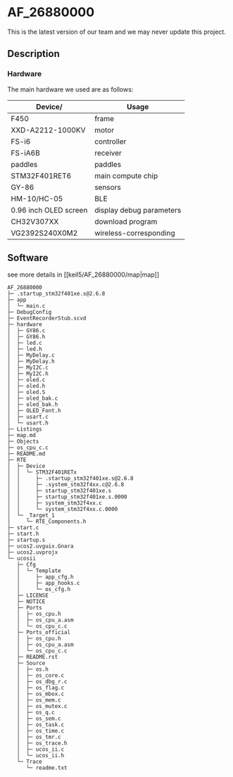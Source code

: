 #  AF\_26880000

This is the latest version of our team and we may never update this project.

## Description
### Hardware
The main hardware we used are as follows:

| Device/               | Usage                    |
| --------------------- | ------------------------ |
| F450                  | frame                    |
| XXD-A2212-1000KV      | motor                    |
| FS-i6                 | controller               |
| FS-iA6B               | receiver                 |
| paddles               | paddles                  |
| STM32F401RET6         | main compute chip        |
| GY-86                 | sensors                  |
| HM-10/HC-05           | BLE                      |
| 0.96 inch OLED screen | display debug parameters |
| CH32V307XX            | download program         |
| VG2392S240X0M2        | wireless-corresponding   |


## Software
see more details in [[keil5/AF_26880000/map|map]]

```
AF_26880000
├─ .startup_stm32f401xe.s@2.6.8
├─ app
│  └─ main.c
├─ DebugConfig
├─ EventRecorderStub.scvd
├─ hardware
│  ├─ GY86.c
│  ├─ GY86.h
│  ├─ led.c
│  ├─ led.h
│  ├─ MyDelay.c
│  ├─ MyDelay.h
│  ├─ MyI2C.c
│  ├─ MyI2C.h
│  ├─ oled.c
│  ├─ oled.h
│  ├─ oled.S
│  ├─ oled_bak.c
│  ├─ oled_bak.h
│  ├─ OLED_Font.h
│  ├─ usart.c
│  └─ usart.h
├─ Listings
├─ map.md
├─ Objects
├─ os_cpu_c.c
├─ README.md
├─ RTE
│  ├─ Device
│  │  └─ STM32F401RETx
│  │     ├─ .startup_stm32f401xe.s@2.6.8
│  │     ├─ .system_stm32f4xx.c@2.6.8
│  │     ├─ startup_stm32f401xe.s
│  │     ├─ startup_stm32f401xe.s.0000
│  │     ├─ system_stm32f4xx.c
│  │     └─ system_stm32f4xx.c.0000
│  └─ _Target_1
│     └─ RTE_Components.h
├─ start.c
├─ start.h
├─ startup.s
├─ ucos2.uvguix.Gnara
├─ ucos2.uvprojx
└─ ucosii
   ├─ Cfg
   │  └─ Template
   │     ├─ app_cfg.h
   │     ├─ app_hooks.c
   │     └─ os_cfg.h
   ├─ LICENSE
   ├─ NOTICE
   ├─ Ports
   │  ├─ os_cpu.h
   │  ├─ os_cpu_a.asm
   │  └─ os_cpu_c.c
   ├─ Ports_official
   │  ├─ os_cpu.h
   │  ├─ os_cpu_a.asm
   │  └─ os_cpu_c.c
   ├─ README.rst
   ├─ Source
   │  ├─ os.h
   │  ├─ os_core.c
   │  ├─ os_dbg_r.c
   │  ├─ os_flag.c
   │  ├─ os_mbox.c
   │  ├─ os_mem.c
   │  ├─ os_mutex.c
   │  ├─ os_q.c
   │  ├─ os_sem.c
   │  ├─ os_task.c
   │  ├─ os_time.c
   │  ├─ os_tmr.c
   │  ├─ os_trace.h
   │  ├─ ucos_ii.c
   │  └─ ucos_ii.h
   └─ Trace
      └─ readme.txt

```
